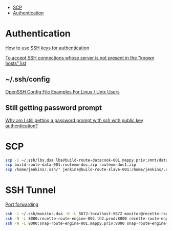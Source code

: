 - [SCP](scp)
- [Authentication](authentication)



# Authentication

[How to use SSH keys for authentication](https://upcloud.com/resources/tutorials/use-ssh-keys-authentication)

[To accept SSH connections whose server is not present in the "known hosts" list](https://linuxhint.com/ssh-stricthostkeychecking/)

## ~/.ssh/config

[OpenSSH Config File Examples For Linux / Unix Users](https://www.cyberciti.biz/faq/create-ssh-config-file-on-linux-unix/)

## Still getting password prompt

[Why am I still getting a password prompt with ssh with public key authentication?](https://unix.stackexchange.com/questions/36540/why-am-i-still-getting-a-password-prompt-with-ssh-with-public-key-authentication)


# SCP

```bash
scp -i ~/.ssh/lbs.dsa lbs@build-route-datacook-001.mappy.priv:/mnt/data/fpm_2006_44/pbf/idf.osm.pbf data/fpm_2006_44/pbf/ 
scp build-route-data-001:routemm-doc.zip routemm-doc1.zip
scp /home/jenkins/.ssh/* jenkins@build-route-slave-001:/home/jenkins/.ssh 
```

# SSH Tunnel

[Port forwarding](https://github.com/phidra/notes/blob/main/structured/ssh/port_forwarding.md)

```bash
ssh -i ~/.ssh/monitor.dsa -N -L 5672:localhost:5672 monitor@recette-route-engine-001.th2.prod 
ssh -N -L 8000:recette-route-engine-002.th2.prod:8000 recette-route-engine-002
ssh -N -L 8000:snap-route-engine-001.mappy.priv:8000 snap-route-engine-001.mappy.priv
```
